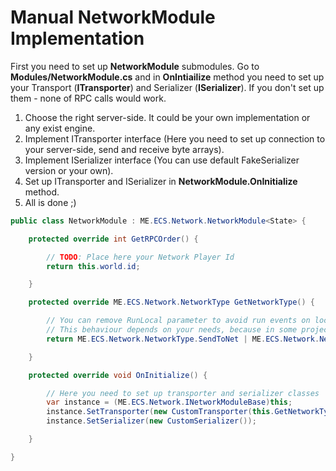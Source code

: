 # Manual NetworkModule Implementation
First you need to set up **NetworkModule** submodules. Go to **Modules/NetworkModule.cs** and in **OnIntiailize** method you need to set up your Transport (**ITransporter**) and Serializer (**ISerializer**). If you don't set up them - none of RPC calls would work.

1. Choose the right server-side. It could be your own implementation or any exist engine.
2. Implement ITransporter interface (Here you need to set up connection to your server-side, send and receive byte arrays).
3. Implement ISerializer interface (You can use default FakeSerializer version or your own).
4. Set up ITransporter and ISerializer in **NetworkModule.OnInitialize** method.
5. All is done ;)


```csharp
public class NetworkModule : ME.ECS.Network.NetworkModule<State> {

    protected override int GetRPCOrder() {

        // TODO: Place here your Network Player Id
        return this.world.id;

    }

    protected override ME.ECS.Network.NetworkType GetNetworkType() {

        // You can remove RunLocal parameter to avoid run events on local machine immediately.
        // This behaviour depends on your needs, because in some projects you need to run all user events smoothly without any delay like a ping or awaiting of server logic.
        return ME.ECS.Network.NetworkType.SendToNet | ME.ECS.Network.NetworkType.RunLocal;

    }

    protected override void OnInitialize() {

        // Here you need to set up transporter and serializer classes
        var instance = (ME.ECS.Network.INetworkModuleBase)this;
        instance.SetTransporter(new CustomTransporter(this.GetNetworkType()));
        instance.SetSerializer(new CustomSerializer());

    }

}
```
